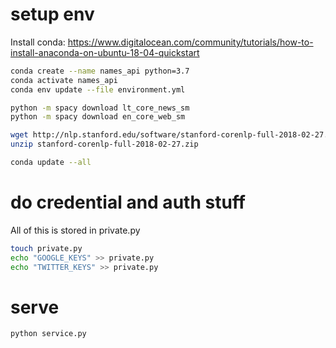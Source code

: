 # setup env

Install conda:
https://www.digitalocean.com/community/tutorials/how-to-install-anaconda-on-ubuntu-18-04-quickstart

``` bash
conda create --name names_api python=3.7
conda activate names_api
conda env update --file environment.yml

python -m spacy download lt_core_news_sm
python -m spacy download en_core_web_sm

wget http://nlp.stanford.edu/software/stanford-corenlp-full-2018-02-27.zip
unzip stanford-corenlp-full-2018-02-27.zip

conda update --all
```

# do credential and auth stuff

All of this is stored in private.py
``` bash
touch private.py
echo "GOOGLE_KEYS" >> private.py
echo "TWITTER_KEYS" >> private.py
```

# serve
``` bash
python service.py

```
